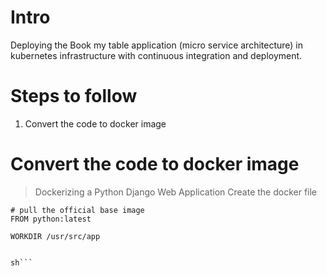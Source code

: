 # Intro
Deploying the Book my table application (micro service architecture) in kubernetes infrastructure with continuous integration and deployment.

# Steps to follow
1. Convert the code to docker image



# Convert the code to docker image
> Dockerizing a Python Django Web Application
Create the docker file
```
# pull the official base image
FROM python:latest

WORKDIR /usr/src/app


sh```